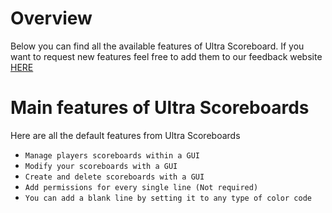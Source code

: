 # Overview
Below you can find all the available features of Ultra Scoreboard. If you want to request new features feel free to add them to our feedback website [HERE](https://feedback.techscode.com/t/ultrascoreboards)

# Main features of Ultra Scoreboards
Here are all the default features from Ultra Scoreboards
<br>

* `Manage players scoreboards within a GUI`
* `Modify your scoreboards with a GUI`
* `Create and delete scoreboards with a GUI`
* `Add permissions for every single line (Not required)`
* `You can add a blank line by setting it to any type of color code`
